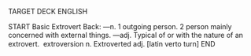 TARGET DECK
ENGLISH

START
Basic
Extrovert
Back: —n. 1 outgoing person. 2 person mainly concerned with external things. —adj. Typical of or with the nature of an extrovert.  extroversion n. Extroverted adj. [latin verto turn]
END
